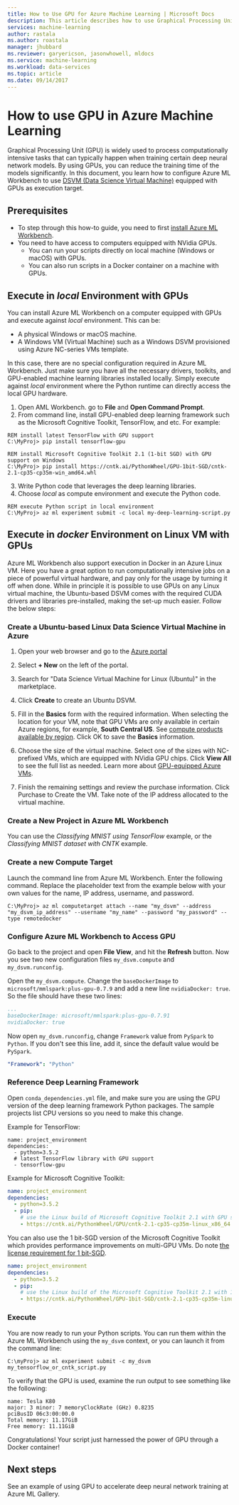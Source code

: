 ```yaml
---
title: How to Use GPU for Azure Machine Learning | Microsoft Docs
description: This article describes how to use Graphical Processing Units (GPU) to train deep neural networks in Azure Machine Learning Workbench.
services: machine-learning
author: rastala
ms.author: roastala
manager: jhubbard
ms.reviewer: garyericson, jasonwhowell, mldocs
ms.service: machine-learning
ms.workload: data-services
ms.topic: article
ms.date: 09/14/2017
---
```

# How to use GPU in Azure Machine Learning
Graphical Processing Unit (GPU) is widely used to process computationally intensive tasks that can typically happen when training certain deep neural network models. By using GPUs, you can reduce the training time of the models significantly. In this document, you learn how to configure Azure ML Workbench to use  [DSVM (Data Science Virtual Machine)](https://docs.microsoft.com/azure/machine-learning/data-science-virtual-machine/overview) equipped with GPUs as execution target. 

## Prerequisites
- To step through this how-to guide, you need to first [install Azure ML Workbench](quickstart-installation.md).
- You need to have access to computers equipped with NVidia GPUs.
    - You can run your scripts directly on local machine (Windows or macOS) with GPUs.
    - You can also run scripts in a Docker container on a machine with GPUs.

## Execute in _local_ Environment with GPUs
You can install Azure ML Workbench on a computer equipped with GPUs and execute against _local_ environment. This can be:
- A physical Windows or macOS machine.
- A Windows VM (Virtual Machine) such as a Windows DSVM provisioned using Azure NC-series VMs template.

In this case, there are no special configuration required in Azure ML Workbench. Just make sure you have all the necessary drivers, toolkits, and GPU-enabled machine learning libraries installed locally. Simply execute against _local_ environment where the Python runtime can directly access the local GPU hardware.

1. Open AML Workbench. go to **File** and **Open Command Prompt**. 
2. From command line, install GPU-enabled deep learning framework such as the Microsoft Cognitive Toolkit, TensorFlow, and etc. For example:

```batch
REM install latest TensorFlow with GPU support
C:\MyProj> pip install tensorflow-gpu

REM install Microsoft Cognitive Toolkit 2.1 (1-bit SGD) with GPU support on Windows
C:\MyProj> pip install https://cntk.ai/PythonWheel/GPU-1bit-SGD/cntk-2.1-cp35-cp35m-win_amd64.whl
```

3. Write Python code that leverages the deep learning libraries.
4. Choose _local_ as compute environment and execute the Python code.

```batch
REM execute Python script in local environment
C:\MyProj> az ml experiment submit -c local my-deep-learning-script.py
```

## Execute in _docker_ Environment on Linux VM with GPUs
Azure ML Workbench also support execution in Docker in an Azure Linux VM. Here you have a great option to run computationally intensive jobs on a piece of powerful virtual hardware, and pay only for the usage by turning it off when done. While in principle it is possible to use GPUs on any Linux virtual machine, the Ubuntu-based DSVM comes with the required CUDA drivers and libraries pre-installed, making the set-up much easier. Follow the below steps:

### Create a Ubuntu-based Linux Data Science Virtual Machine in Azure
1. Open your web browser and go to the [Azure portal](https://portal.azure.com)

2. Select **+ New** on the left of the portal.

3. Search for "Data Science Virtual Machine for Linux (Ubuntu)" in the marketplace.

4. Click **Create** to create an Ubuntu DSVM.

5. Fill in the **Basics** form with the required information.
When selecting the location for your VM, note that GPU VMs are only available in certain Azure regions, for example, **South Central US**. See [compute products available by region](https://azure.microsoft.com/en-us/regions/services/).
Click OK to save the **Basics** information.

6. Choose the size of the virtual machine. Select one of the sizes with NC-prefixed VMs, which are equipped with NVidia GPU chips.  Click **View All** to see the full list as needed. Learn more about [GPU-equipped Azure VMs](https://docs.microsoft.com/en-us/azure/virtual-machines/windows/sizes-gpu).

7. Finish the remaining settings and review the purchase information. Click Purchase to Create the VM. Take note of the IP address allocated to the virtual machine. 

### Create a New Project in Azure ML Workbench 
You can use the _Classifying MNIST using TensorFlow_ example, or the _Classifying MNIST dataset with CNTK_ example.

### Create a new Compute Target
Launch the command line from Azure ML Workbench. Enter the following command. Replace the placeholder text from the example below with your own values for the name, IP address, username, and password. 

```batch
C:\MyProj> az ml computetarget attach --name "my_dsvm" --address "my_dsvm_ip_address" --username "my_name" --password "my_password" --type remotedocker
```

### Configure Azure ML Workbench to Access GPU
Go back to the project and open **File View**, and hit the **Refresh** button. Now you see two new configuration files `my_dsvm.compute` and `my_dsvm.runconfig`.
 
Open the `my_dsvm.compute`. Change the `baseDockerImage` to `microsoft/mmlspark:plus-gpu-0.7.9` and add a new line `nvidiaDocker: true`. So the file should have these two lines:
 
```yaml
...
baseDockerImage: microsoft/mmlspark:plus-gpu-0.7.91
nvidiaDocker: true
```
 
Now open `my_dsvm.runconfig`, change `Framework` value from `PySpark` to `Python`. If you don't see this line, add it, since the default value would be `PySpark`.

```yaml
"Framework": "Python"
```
### Reference Deep Learning Framework 
Open `conda_dependencies.yml` file, and make sure you are using the GPU version of the deep learning framework Python packages. The sample projects list CPU versions so you need to make this change.

Example for TensorFlow: 
```
name: project_environment
dependencies:
  - python=3.5.2
  # latest TensorFlow library with GPU support
  - tensorflow-gpu
```

Example for Microsoft Cognitive Toolkit:
```yaml
name: project_environment
dependencies:
  - python=3.5.2
  - pip: 
    # use the Linux build of Microsoft Cognitive Toolkit 2.1 with GPU support
    - https://cntk.ai/PythonWheel/GPU/cntk-2.1-cp35-cp35m-linux_x86_64.whl
```

You can also use the 1 bit-SGD version of the Microsoft Cognitive Toolkit which provides performance improvements on multi-GPU VMs. Do note [the license requirement for 1 bit-SGD](https://docs.microsoft.com/en-us/cognitive-toolkit/cntk-1bit-sgd-license).

```yaml
name: project_environment
dependencies:
  - python=3.5.2
  - pip:    
    # use the Linux build of the Microsoft Cognitive Toolkit 2.1 with 1-bit SGD and GPU support
    - https://cntk.ai/PythonWheel/GPU-1bit-SGD/cntk-2.1-cp35-cp35m-linux_x86_64.whl
```

### Execute
You are now ready to run your Python scripts. You can run them within the Azure ML Workbench using the `my_dsvm` context, or you can launch it from the command line:
 
```batch
C:\myProj> az ml experiment submit -c my_dsvm my_tensorflow_or_cntk_script.py
```
 
To verify that the GPU is used, examine the run output to see something like the following:

```
name: Tesla K80
major: 3 minor: 7 memoryClockRate (GHz) 0.8235
pciBusID 06c3:00:00.0
Total memory: 11.17GiB
Free memory: 11.11GiB
```

Congratulations! Your script just harnessed the power of GPU through a Docker container!

## Next steps
See an example of using GPU to accelerate deep neural network training at Azure ML Gallery.
